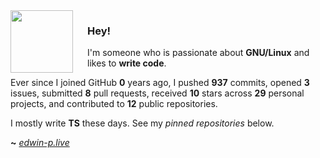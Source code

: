 <img align="left" width="100px" style="padding-right: 20px" src="https://static-00.iconduck.com/assets.00/file-type-angular-icon-1907x2048-tobdkjt1.png">

### Hey!

I'm someone who is passionate about **GNU/Linux** and likes to **write code**.


Ever since I joined GitHub **0** years ago, I pushed **937** commits, opened **3** issues, submitted **8** pull requests, received **10** stars across **29** personal projects, and contributed to **12** public repositories.

I mostly write **TS** these days. See my _pinned repositories_ below.

**~** [_edwin-p.live_](https://edwin-p.live/)
